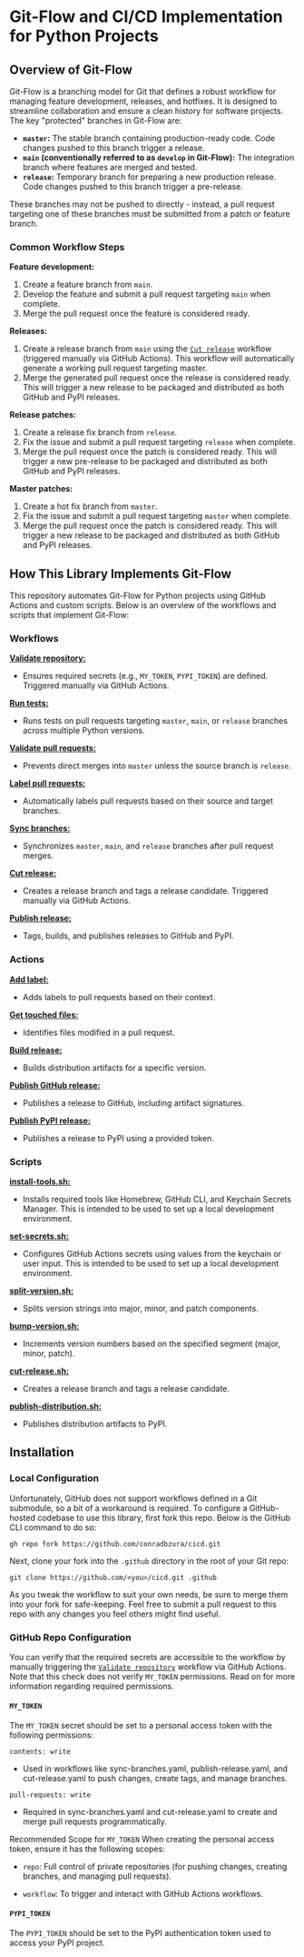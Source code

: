 # Git-Flow and CI/CD Implementation for Python Projects


## Overview of Git-Flow

Git-Flow is a branching model for Git that defines a robust workflow for managing feature development, releases, and hotfixes. It is designed to streamline collaboration and ensure a clean history for software projects. The key "protected" branches in Git-Flow are:

- **`master`:** The stable branch containing production-ready code. Code changes pushed to this branch trigger a release.
- **`main` (conventionally referred to as `develop` in Git-Flow):** The integration branch where features are merged and tested.
- **`release`:** Temporary branch for preparing a new production release. Code changes pushed to this branch trigger a pre-release.

These branches may not be pushed to directly - instead, a pull request targeting one of these branches must be submitted from a patch or feature branch.


### Common Workflow Steps

**Feature development:**

1. Create a feature branch from `main`.
2. Develop the feature and submit a pull request targeting `main` when complete.
3. Merge the pull request once the feature is considered ready.

**Releases:**

1. Create a release branch from `main` using the [`Cut release`](workflows/cut-release.yaml) workflow (triggered manually via GitHub Actions). This workflow will automatically generate a working pull request targeting master.
2. Merge the generated pull request once the release is considered ready. This will trigger a new release to be packaged and distributed as both GitHub and PyPI releases.

**Release patches:**

1. Create a release fix branch from `release`.
2. Fix the issue and submit a pull request targeting `release` when complete.
3. Merge the pull request once the patch is considered ready. This will trigger a new pre-release to be packaged and distributed as both GitHub and PyPI releases.

**Master patches:**

1. Create a hot fix branch from `master`.
2. Fix the issue and submit a pull request targeting `master` when complete.
3. Merge the pull request once the patch is considered ready. This will trigger a new release to be packaged and distributed as both GitHub and PyPI releases.


## How This Library Implements Git-Flow

This repository automates Git-Flow for Python projects using GitHub Actions and custom scripts. Below is an overview of the workflows and scripts that implement Git-Flow:

### Workflows

**[Validate repository:](workflows/validate-repo.yaml)**
   - Ensures required secrets (e.g., `MY_TOKEN`, `PYPI_TOKEN`) are defined. Triggered manually via GitHub Actions.

**[Run tests:](workflows/run-tests.yaml)**
   - Runs tests on pull requests targeting `master`, `main`, or `release` branches across multiple Python versions.

**[Validate pull requests:](workflows/validate-pr.yaml)**
   - Prevents direct merges into `master` unless the source branch is `release`.

**[Label pull requests:](workflows/label-pr.yaml)**
   - Automatically labels pull requests based on their source and target branches.

**[Sync branches:](workflows/sync-branches.yaml)**
   - Synchronizes `master`, `main`, and `release` branches after pull request merges.

**[Cut release:](workflows/cut-release.yaml)**
   - Creates a release branch and tags a release candidate. Triggered manually via GitHub Actions.

**[Publish release:](workflows/publish-release.yaml)**
   - Tags, builds, and publishes releases to GitHub and PyPI.


### Actions

**[Add label:](actions/add-label/action.yaml)**
   - Adds labels to pull requests based on their context.

**[Get touched files:](actions/get-touched-files/action.yaml)**
   - Identifies files modified in a pull request.

**[Build release:](actions/build-release/action.yaml)**
   - Builds distribution artifacts for a specific version.

**[Publish GitHub release:](actions/publish-github-release/action.yaml)**
   - Publishes a release to GitHub, including artifact signatures.

**[Publish PyPI release:](actions/publish-pypi-release/action.yaml)**
   - Publishes a release to PyPI using a provided token.


### Scripts

**[install-tools.sh:](scripts/install-tools.sh)**
   - Installs required tools like Homebrew, GitHub CLI, and Keychain Secrets Manager. This is intended to be used to set up a local development environment.

**[set-secrets.sh:](scripts/set-secrets.sh)**
   - Configures GitHub Actions secrets using values from the keychain or user input. This is intended to be used to set up a local development environment.

**[split-version.sh:](scripts/split-version.sh)**
   - Splits version strings into major, minor, and patch components.

**[bump-version.sh:](scripts/bump-version.sh)**
   - Increments version numbers based on the specified segment (major, minor, patch).

**[cut-release.sh:](scripts/cut-release.sh)**
   - Creates a release branch and tags a release candidate.

**[publish-distribution.sh:](scripts/publish-distribution.sh)**
   - Publishes distribution artifacts to PyPI.


## Installation


### Local Configuration

Unfortunately, GitHub does not support workflows defined in a Git submodule, so a bit of a workaround is required. To configure a GitHub-hosted codebase to use this library, first fork this repo. Below is the GitHub CLI command to do so:

```shell
gh repo fork https://github.com/conradbzura/cicd.git
```

Next, clone your fork into the `.github` directory in the root of your Git repo:

```shell
git clone https://github.com/<you>/cicd.git .github
```

As you tweak the workflow to suit your own needs, be sure to merge them into your fork for safe-keeping. Feel free to submit a pull request to this repo with any changes you feel others might find useful.


### GitHub Repo Configuration


You can verify that the required secrets are accessible to the workflow by manually triggering the [`Validate repository`](workflows/validate-repo.yaml) workflow via GitHub Actions. Note that this check does not verify `MY_TOKEN` permissions. Read on for more information regarding required permissions.

#### `MY_TOKEN`

The `MY_TOKEN` secret should be set to a personal access token with the following permissions:

`contents: write` 
- Used in workflows like sync-branches.yaml, publish-release.yaml, and cut-release.yaml to push changes, create tags, and manage branches.

`pull-requests: write`
- Required in sync-branches.yaml and cut-release.yaml to create and merge pull requests programmatically.

Recommended Scope for `MY_TOKEN`
When creating the personal access token, ensure it has the following scopes:

- `repo`: Full control of private repositories (for pushing changes, creating branches, and managing pull requests).

- `workflow`: To trigger and interact with GitHub Actions workflows.


#### `PYPI_TOKEN`

The `PYPI_TOKEN` should be set to the PyPI authentication token used to access your PyPI project.